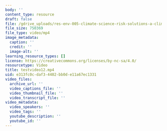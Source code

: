 ```yaml
---
body: ''
content_type: resource
draft: false
file: /gdrive_uploads/res-env-005-climate-science-risk-solutions-a-climate-primer/1kQfgiKdL9f-6mGHhkoEM9-Ti8ac-1hWq/testvideo12.mp4
file_size: 750369
file_type: video/mp4
image_metadata:
  caption: ''
  credit: ''
  image-alt: ''
learning_resource_types: []
license: https://creativecommons.org/licenses/by-nc-sa/4.0/
resourcetype: Video
title: testvideo12.mp4
uid: e313fc0c-daf3-4402-bb0d-e11a67ec1331
video_files:
  archive_url: ''
  video_captions_file: ''
  video_thumbnail_file: ''
  video_transcript_file: ''
video_metadata:
  video_speakers: ''
  video_tags: ''
  youtube_description: ''
  youtube_id: ''
---
```

